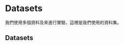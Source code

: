 <!--
 * @Author: hibana2077 hibana2077@gmaill.com
 * @Date: 2024-06-05 09:43:59
 * @LastEditors: hibana2077 hibana2077@gmail.com
 * @LastEditTime: 2024-06-10 13:22:03
 * @FilePath: /Dataset-Cartography-for-Tree-based-model/src/datasets/README.md
 * @Description: 这是默认设置,请设置`customMade`, 打开koroFileHeader查看配置 进行设置: https://github.com/OBKoro1/koro1FileHeader/wiki/%E9%85%8D%E7%BD%AE
-->
# Datasets

我們使用多個資料及來進行實驗，這裡是我們使用的資料集。

## Datasets
